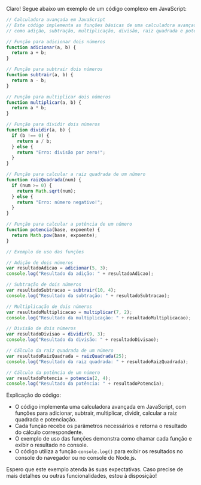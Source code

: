 Claro! Segue abaixo um exemplo de um código complexo em JavaScript:

```javascript
// Calculadora avançada em JavaScript
// Este código implementa as funções básicas de uma calculadora avançada,
// como adição, subtração, multiplicação, divisão, raiz quadrada e potenciação.

// Função para adicionar dois números
function adicionar(a, b) {
  return a + b;
}

// Função para subtrair dois números
function subtrair(a, b) {
  return a - b;
}

// Função para multiplicar dois números
function multiplicar(a, b) {
  return a * b;
}

// Função para dividir dois números
function dividir(a, b) {
  if (b !== 0) {
    return a / b;
  } else {
    return "Erro: divisão por zero!";
  }
}

// Função para calcular a raiz quadrada de um número
function raizQuadrada(num) {
  if (num >= 0) {
    return Math.sqrt(num);
  } else {
    return "Erro: número negativo!";
  }
}

// Função para calcular a potência de um número
function potencia(base, expoente) {
  return Math.pow(base, expoente);
}

// Exemplo de uso das funções

// Adição de dois números
var resultadoAdicao = adicionar(5, 3);
console.log("Resultado da adição: " + resultadoAdicao);

// Subtração de dois números
var resultadoSubtracao = subtrair(10, 4);
console.log("Resultado da subtração: " + resultadoSubtracao);

// Multiplicação de dois números
var resultadoMultiplicacao = multiplicar(7, 2);
console.log("Resultado da multiplicação: " + resultadoMultiplicacao);

// Divisão de dois números
var resultadoDivisao = dividir(9, 3);
console.log("Resultado da divisão: " + resultadoDivisao);

// Cálculo da raiz quadrada de um número
var resultadoRaizQuadrada = raizQuadrada(25);
console.log("Resultado da raiz quadrada: " + resultadoRaizQuadrada);

// Cálculo da potência de um número
var resultadoPotencia = potencia(2, 4);
console.log("Resultado da potência: " + resultadoPotencia);
```

Explicação do código:
- O código implementa uma calculadora avançada em JavaScript, com funções para adicionar, subtrair, multiplicar, dividir, calcular a raiz quadrada e potenciação.
- Cada função recebe os parâmetros necessários e retorna o resultado do cálculo correspondente.
- O exemplo de uso das funções demonstra como chamar cada função e exibir o resultado no console.
- O código utiliza a função `console.log()` para exibir os resultados no console do navegador ou no console do Node.js.

Espero que este exemplo atenda às suas expectativas. Caso precise de mais detalhes ou outras funcionalidades, estou à disposição!